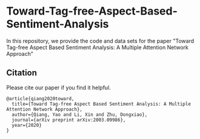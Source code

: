 # Toward-Tag-free-Aspect-Based-Sentiment-Analysis
In this repository, we provide the code and data sets for the paper "Toward Tag-free Aspect Based Sentiment Analysis: A Multiple Attention Network Approach"

## Citation 

Please cite our paper if you find it helpful.

```
@article{qiang2020toward,
  title={Toward Tag-free Aspect Based Sentiment Analysis: A Multiple Attention Network Approach},
  author={Qiang, Yao and Li, Xin and Zhu, Dongxiao},
  journal={arXiv preprint arXiv:2003.09986},
  year={2020} 
}
```

